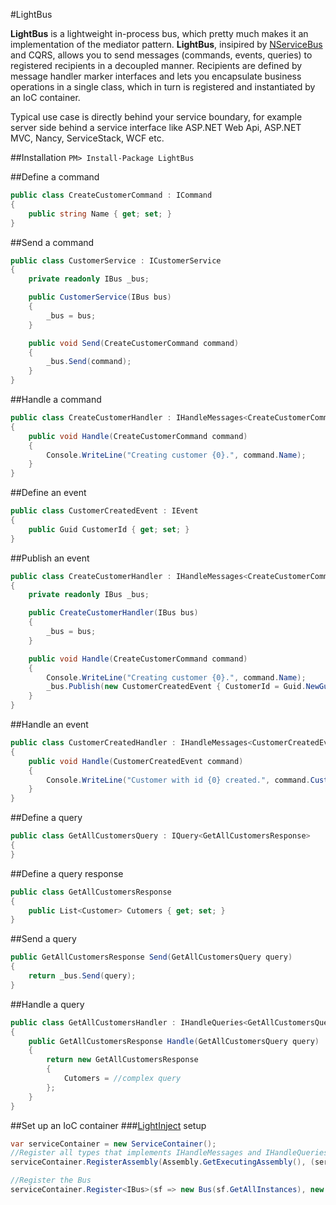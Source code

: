 #LightBus

**LightBus** is a lightweight in-process bus, which pretty much makes it an implementation of the mediator pattern. **LightBus**, insipired by [NServiceBus](http://www.particular.net/) and CQRS, allows you to send messages (commands, events, queries) to registered recipients in a decoupled manner. Recipients are defined by message handler marker interfaces and lets you encapsulate business operations in a single class, which in turn is registered and instantiated by an IoC container. 

Typical use case is directly behind your service boundary, for example server side behind a service interface like ASP.NET Web Api, ASP.NET MVC, Nancy, ServiceStack, WCF etc. 

##Installation
```PM> Install-Package LightBus```

##Define a command
```csharp
public class CreateCustomerCommand : ICommand
{
    public string Name { get; set; }
}
```

##Send a command
```csharp
public class CustomerService : ICustomerService
{
    private readonly IBus _bus;

    public CustomerService(IBus bus)
    {
        _bus = bus;
    }

    public void Send(CreateCustomerCommand command)
    {
        _bus.Send(command);
    }
}
```

##Handle a command
```csharp
public class CreateCustomerHandler : IHandleMessages<CreateCustomerCommand>
{
    public void Handle(CreateCustomerCommand command)
    {
        Console.WriteLine("Creating customer {0}.", command.Name);
    }
}
```

##Define an event
```csharp
public class CustomerCreatedEvent : IEvent
{
    public Guid CustomerId { get; set; }
}
```

##Publish an event
```csharp
public class CreateCustomerHandler : IHandleMessages<CreateCustomerCommand>
{
    private readonly IBus _bus;

    public CreateCustomerHandler(IBus bus)
    {
        _bus = bus;
    }

    public void Handle(CreateCustomerCommand command)
    {
        Console.WriteLine("Creating customer {0}.", command.Name);
        _bus.Publish(new CustomerCreatedEvent { CustomerId = Guid.NewGuid() });
    }
}
```

##Handle an event
```csharp
public class CustomerCreatedHandler : IHandleMessages<CustomerCreatedEvent>
{
    public void Handle(CustomerCreatedEvent command)
    {
        Console.WriteLine("Customer with id {0} created.", command.CustomerId);            
    }
}
```

##Define a query
```csharp
public class GetAllCustomersQuery : IQuery<GetAllCustomersResponse>
{
}
```

##Define a query response
```csharp
public class GetAllCustomersResponse
{
    public List<Customer> Cutomers { get; set; }
}
```

##Send a query
```csharp
public GetAllCustomersResponse Send(GetAllCustomersQuery query)
{
    return _bus.Send(query);
}
```

##Handle a query
```csharp
public class GetAllCustomersHandler : IHandleQueries<GetAllCustomersQuery, GetAllCustomersResponse>
{
    public GetAllCustomersResponse Handle(GetAllCustomersQuery query)
    {
        return new GetAllCustomersResponse
        {
            Cutomers = //complex query
        };
    }
}
```

##Set up an IoC container
###[LightInject](http://www.lightinject.net/) setup
```csharp
var serviceContainer = new ServiceContainer();
//Register all types that implements IHandleMessages and IHandleQueries
serviceContainer.RegisterAssembly(Assembly.GetExecutingAssembly(), (serviceType, implementingType) => serviceType.IsGenericType && (serviceType.GetGenericTypeDefinition() == typeof(IHandleMessages<>) || serviceType.GetGenericTypeDefinition() == typeof(IHandleQueries<,>)));

//Register the Bus
serviceContainer.Register<IBus>(sf => new Bus(sf.GetAllInstances), new PerContainerLifetime());
```
